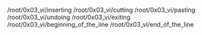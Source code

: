  /root/0x03_vi/inserting
 /root/0x03_vi/cutting
  /root/0x03_vi/pasting
  /root/0x03_vi/undoing
  /root/0x03_vi/exiting
  /root/0x03_vi/beginning_of_the_line
  /root/0x03_vi/end_of_the_line
